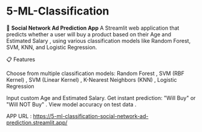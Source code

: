 # 5-ML-Classification

🧠 **Social Network Ad Prediction App**
A Streamlit web application that predicts whether a user will buy a product based on their Age and Estimated Salary , using various classification models like Random Forest, SVM, KNN, and Logistic Regression.

📋 Features

Choose from multiple classification models:
Random Forest ,
SVM (RBF Kernel) ,
SVM (Linear Kernel) ,
K-Nearest Neighbors (KNN) ,
Logistic Regression 


Input custom Age and Estimated Salary. 
Get instant prediction: "Will Buy" or "Will NOT Buy" .
View model accuracy on test data .

APP URL : https://5-ml-classification-social-network-ad-prediction.streamlit.app/
